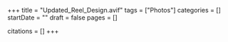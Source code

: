 +++
title = "Updated_Reel_Design.avif"
tags = ["Photos"]
categories = []
startDate = ""
draft = false
pages = []

citations = []
+++
